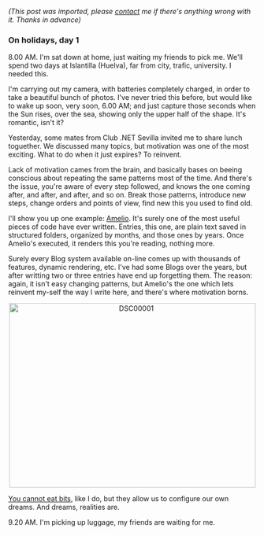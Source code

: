 *(This post was imported, please [contact](#/contact) me if there's anything wrong with it. Thanks in advance)*

<div class="entry-body">
<h3>On holidays, day 1</h3>
<p>
	8.00 AM. I'm sat down at home, just waiting my friends to pick me. We'll spend two days at Islantilla (Huelva), far from city, trafic, university. I needed this.
</p>
<p>
	I'm carrying out my camera, with batteries completely charged, in order to take a beautiful bunch of photos. I've never tried this before, but would like to wake up soon, very soon, 6.00 AM; and just capture those seconds when the Sun rises, over the sea, showing only the upper half of the shape. It's romantic, isn't it?
</p>
<p>
	Yesterday, some mates from Club .NET Sevilla invited me to share lunch toguether. We discussed many topics, but motivation was one of the most exciting. What to do when it just expires? To reinvent.
</p>
<p>
	Lack of motivation cames from the brain, and basically bases on beeing conscious about repeating the same patterns most of the time. And there's the issue, you're aware of every step followed, and knows the one coming after, and after, and after, and so on. Break those patterns, introduce new steps, change orders and points of view, find new this you used to find old.
</p>
<p>
	I'll show you up one example: <a href="http://www.youcannoteatbits.org/Projects.aspx">Amelio</a>. It's surely one of the most useful pieces of code have ever written. Entries, this one, are plain text saved in structured folders, organized by months, and those ones by years. Once Amelio's executed, it renders this you're reading, nothing more.
</p>
<p>
	Surely every Blog system available on-line comes up with thousands of features, dynamic rendering, etc. I've had some Blogs over the years, but after writting two or three entries have end up forgetting them. The reason: again, it isn't easy changing patterns, but Amelio's the one which lets reinvent my-self the way I write here, and there's where motivation borns.
</p>
<p align="center">
	<a href="http://www.flickr.com/photos/marcoscobena/448219777/" title="Photo Sharing"><img src="http://farm1.static.flickr.com/251/448219777_069d391384.jpg" width="500" height="375" alt="DSC00001" /></a>
</p>
<p>
	<a href="http://www.youcannoteatbits.org/NotFound.aspx">You cannot eat bits</a>, like I do, but they allow us to configure our own dreams. And dreams, realities are.
</p>
<p>
	9.20 AM. I'm picking up luggage, my friends are waiting for me.
</p>
</div>
